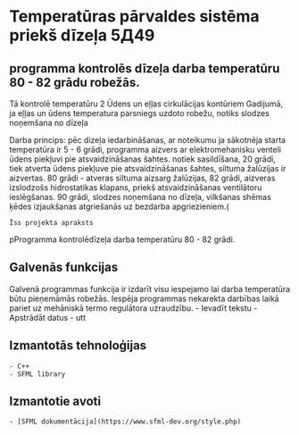 # Temperatūras pārvaldes sistēma priekš dīzeļa 5Д49
## programma kontrolēs dīzeļa darba temperatūru 80 - 82 grādu robežās.
Tā kontrolē  temperatūru 2 Ūdens un eļļas  cirkulācijas kontūriem
Gadijumā, ja eļļas un ūdens temperatura parsniegs uzdoto robežu, notiks slodzes noņemšana no dīzeļa

Darba princips: pēc dizeļa iedarbināšanas, ar noteikumu ja sākotnēja starta temperatūra ir 5 - 6 grādi, programma aizvers ar elektromehanisku venteli ūdens piekļuvi pie atsvaidzināšanas šahtes.
notiek sasildīšana, 20 grādi, tiek atverta ūdens piekļuve pie atsvaidzināšanas šahtes, siltuma žalūzijas ir aizvertas.
80 grādi - atveras siltuma aizsarg žalūzijas, 82 grādi, aizveras  izslodzošs hidrostatikas klapans, priekš atsvaidzināšanas ventilātoru ieslēgšanas.
90 grādi, slodzes noņemšana no dīzeļa, vilkšanas shēmas ķēdes izjaukšanas atgriešanās uz bezdarba apgriezieniem.(  

	Īss projekta apraksts 
 pProgramma kontrolēdīzeļa darba temperatūru 80 - 82 grādi.  
## Galvenās funkcijas
Galvenā programmas funkcija ir izdarīt visu iespejamo lai darba temperatūra būtu pieņemāmās robežās.
Iespēja programmas nekarekta darbības laikā pariet uz mehāniskā termo regulātora uzraudzību.
	- Ievadīt tekstu
	- Apstrādāt datus
	- utt
## Izmantotās tehnoloģijas
	- C++
	- SFML library
## Izmantotie avoti
	- [SFML dokumentācija](https://www.sfml-dev.org/style.php)
